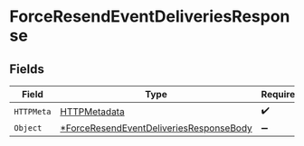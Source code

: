 # ForceResendEventDeliveriesResponse


## Fields

| Field                                                                                  | Type                                                                                   | Required                                                                               | Description                                                                            |
| -------------------------------------------------------------------------------------- | -------------------------------------------------------------------------------------- | -------------------------------------------------------------------------------------- | -------------------------------------------------------------------------------------- |
| `HTTPMeta`                                                                             | [HTTPMetadata](./httpmetadata.md)                                                      | :heavy_check_mark:                                                                     | N/A                                                                                    |
| `Object`                                                                               | [*ForceResendEventDeliveriesResponseBody](./forceresendeventdeliveriesresponsebody.md) | :heavy_minus_sign:                                                                     | OK                                                                                     |